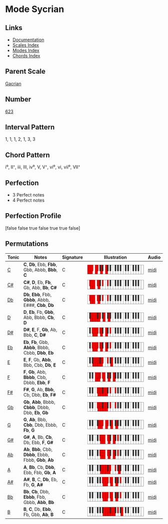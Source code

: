 # Mode Sycrian

## Links

- [Documentation](index.md)
- [Scales Index](Scales.md)
- [Modes Index](Modes.md)
- [Chords Index](Chords.md)

## Parent Scale

[Gacrian](ScaleGacrian.md)

## Number

[623](https://ianring.com/musictheory/scales/623)

## Interval Pattern

1, 1, 1, 2, 1, 3, 3

## Chord Pattern

i⁰, II⁺, iii, III, iv⁰, V, V⁺, vi⁰, vi, vii⁰, VII⁺

## Perfection

- 3 Perfect notes
- 4 Perfect notes

## Perfection Profile

[false false true false true true false]

## Permutations

| Tonic | Notes | Signature | Illustration | Audio |
|-------|-------|-----------|--------------|-------|
| [C](ModeCNaturalSycrian.md) | **C**, **Db**, Ebb, **Fbb**, Gbb, Abbb, **Bbb**, **C** | C | ![CNaturalSycrian](ModeCNaturalSycrian.png) | [midi](https://github.com/edipermadi/music/blob/main/docs/ModeCNaturalSycrian.mid?raw=true) |
| [C#](ModeCSharpSycrian.md) | **C#**, **D**, Eb, **Fb**, Gb, Abb, **Bb**, **C#** | C | ![CSharpSycrian](ModeCSharpSycrian.png) | [midi](https://github.com/edipermadi/music/blob/main/docs/ModeCSharpSycrian.mid?raw=true) |
| [Db](ModeDFlatSycrian.md) | **Db**, **Ebb**, Fbb, **Gbbb**, Abbb, E###, **Cbb**, **Db** | C | ![DFlatSycrian](ModeDFlatSycrian.png) | [midi](https://github.com/edipermadi/music/blob/main/docs/ModeDFlatSycrian.mid?raw=true) |
| [D](ModeDNaturalSycrian.md) | **D**, **Eb**, Fb, **Gbb**, Abb, Bbbb, **Cb**, **D** | C | ![DNaturalSycrian](ModeDNaturalSycrian.png) | [midi](https://github.com/edipermadi/music/blob/main/docs/ModeDNaturalSycrian.mid?raw=true) |
| [D#](ModeDSharpSycrian.md) | **D#**, **E**, F, **Gb**, Ab, Bbb, **C**, **D#** | C | ![DSharpSycrian](ModeDSharpSycrian.png) | [midi](https://github.com/edipermadi/music/blob/main/docs/ModeDSharpSycrian.mid?raw=true) |
| [Eb](ModeEFlatSycrian.md) | **Eb**, **Fb**, Gbb, **Abbb**, Bbbb, Cbbb, **Dbb**, **Eb** | C | ![EFlatSycrian](ModeEFlatSycrian.png) | [midi](https://github.com/edipermadi/music/blob/main/docs/ModeEFlatSycrian.mid?raw=true) |
| [E](ModeENaturalSycrian.md) | **E**, **F**, Gb, **Abb**, Bbb, Cbb, **Db**, **E** | C | ![ENaturalSycrian](ModeENaturalSycrian.png) | [midi](https://github.com/edipermadi/music/blob/main/docs/ModeENaturalSycrian.mid?raw=true) |
| [F](ModeFNaturalSycrian.md) | **F**, **Gb**, Abb, **Bbbb**, Cbb, Dbbb, **Ebb**, **F** | C | ![FNaturalSycrian](ModeFNaturalSycrian.png) | [midi](https://github.com/edipermadi/music/blob/main/docs/ModeFNaturalSycrian.mid?raw=true) |
| [F#](ModeFSharpSycrian.md) | **F#**, **G**, Ab, **Bbb**, Cb, Dbb, **Eb**, **F#** | C | ![FSharpSycrian](ModeFSharpSycrian.png) | [midi](https://github.com/edipermadi/music/blob/main/docs/ModeFSharpSycrian.mid?raw=true) |
| [Gb](ModeGFlatSycrian.md) | **Gb**, **Abb**, Bbbb, **Cbbb**, Dbbb, Dbb, **Eb**, **Gb** | C | ![GFlatSycrian](ModeGFlatSycrian.png) | [midi](https://github.com/edipermadi/music/blob/main/docs/ModeGFlatSycrian.mid?raw=true) |
| [G](ModeGNaturalSycrian.md) | **G**, **Ab**, Bbb, **Cbb**, Dbb, Ebbb, **Fb**, **G** | C | ![GNaturalSycrian](ModeGNaturalSycrian.png) | [midi](https://github.com/edipermadi/music/blob/main/docs/ModeGNaturalSycrian.mid?raw=true) |
| [G#](ModeGSharpSycrian.md) | **G#**, **A**, Bb, **Cb**, Db, Ebb, **F**, **G#** | C | ![GSharpSycrian](ModeGSharpSycrian.png) | [midi](https://github.com/edipermadi/music/blob/main/docs/ModeGSharpSycrian.mid?raw=true) |
| [Ab](ModeAFlatSycrian.md) | **Ab**, **Bbb**, Cbb, **Dbbb**, Ebbb, Fbbb, **Gbb**, **Ab** | C | ![AFlatSycrian](ModeAFlatSycrian.png) | [midi](https://github.com/edipermadi/music/blob/main/docs/ModeAFlatSycrian.mid?raw=true) |
| [A](ModeANaturalSycrian.md) | **A**, **Bb**, Cb, **Dbb**, Ebb, Fbb, **Gb**, **A** | C | ![ANaturalSycrian](ModeANaturalSycrian.png) | [midi](https://github.com/edipermadi/music/blob/main/docs/ModeANaturalSycrian.mid?raw=true) |
| [A#](ModeASharpSycrian.md) | **A#**, **B**, C, **Db**, Eb, Fb, **G**, **A#** | C | ![ASharpSycrian](ModeASharpSycrian.png) | [midi](https://github.com/edipermadi/music/blob/main/docs/ModeASharpSycrian.mid?raw=true) |
| [Bb](ModeBFlatSycrian.md) | **Bb**, **Cb**, Dbb, **Ebbb**, Fbb, Gbbb, **Abb**, **Bb** | C | ![BFlatSycrian](ModeBFlatSycrian.png) | [midi](https://github.com/edipermadi/music/blob/main/docs/ModeBFlatSycrian.mid?raw=true) |
| [B](ModeBNaturalSycrian.md) | **B**, **C**, Db, **Ebb**, Fb, Gbb, **Ab**, **B** | C | ![BNaturalSycrian](ModeBNaturalSycrian.png) | [midi](https://github.com/edipermadi/music/blob/main/docs/ModeBNaturalSycrian.mid?raw=true) |
